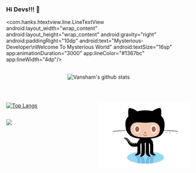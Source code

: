 ### Hi Devs!!! 👋
<com.hanks.htextview.line.LineTextView
    android:layout_width="wrap_content"
    android:layout_height="wrap_content"
    android:gravity="right"
    android:paddingRight="10dp"
    android:text="Mysterious-Developer\nWelcome To Mysterious World"
    android:textSize="16sp"
    app:animationDuration="3000"
    app:lineColor="#1367bc"
    app:lineWidth="4dp"/>
    
  ##
  
 <p align="center">
  <img align="center" src="https://github-readme-stats.vercel.app/api?username=Mystery-2-Dev&show_icons=true&theme=radical" alt="Vansham's github stats" />
  </p>
<br>

##

[![Top Langs](https://github-readme-stats.vercel.app/api/top-langs/?username=Mystery-2-Dev&layout=compact&theme=radical)](https://github.com/Mystery-2-Dev/github-readme-stats)
<img align="right" width="250" height="180" src="github-octocat.gif"/>
 ##
 
  <img src="https://komarev.com/ghpvc/?username=Mystery-2-dev" width=160px/>
